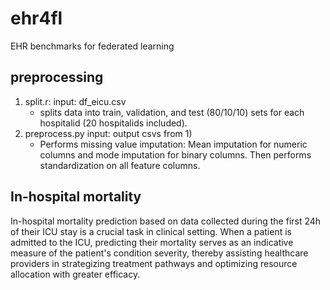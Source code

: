 # ehr4fl
EHR benchmarks for federated learning

## preprocessing
1. split.r:
   input: df_eicu.csv
   - splits data into train, validation, and test (80/10/10) sets for each hospitalid (20 hospitalids included).
2. preprocess.py
   input: output csvs from 1)
   - Performs missing value imputation: Mean imputation for numeric columns and mode imputation for binary columns. Then performs standardization on all feature columns.  

##  In-hospital mortality

In-hospital mortality prediction based on data collected during the first 24h of their ICU stay is a crucial task in clinical setting. When a patient is admitted to the ICU, predicting their mortality serves as an indicative measure of the patient's condition severity, thereby assisting healthcare providers in strategizing treatment pathways and optimizing resource allocation with greater efficacy.
